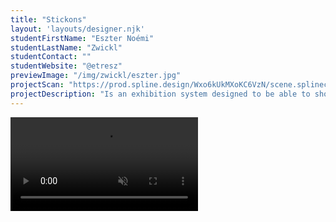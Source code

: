 ```yaml
---
title: "Stickons"
layout: 'layouts/designer.njk'
studentFirstName: "Eszter Noémi"
studentLastName: "Zwickl"
studentContact: ""
studentWebsite: "@etresz"
previewImage: "/img/zwickl/eszter.jpg"
projectScan: "https://prod.spline.design/Wxo6kUkMXoKC6VzN/scene.splinecode"
projectDescription: "Is an exhibition system designed to be able to showcase different objects. Its main characteristic is that the exhibited objects are mounted on a stick or sticks. The system is easily set up and down by removing the bottom parts and the initial extra holding elements. Small cut-outs on the sticks can be added later as well if necessary."
---
```


  <div class="span-2">
    <video controls muted loop>
      <source src="/img/zwickl/eszter.webm" type="video/webm">
    </video>
  </div>